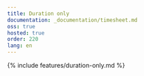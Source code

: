 ```yaml
---
title: Duration only
documentation: _documentation/timesheet.md
oss: true
hosted: true
order: 220
lang: en
---
```


{% include features/duration-only.md %}
